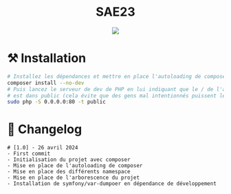 <div align="center">

# SAE23  

<img src="https://readme-typing-svg.demolab.com?font=Iosevka+Nerd+Font&weight=900&pause=1000&color=6791C9&background=0C0E0F00&center=true&vCenter=true&width=700&lines=Mettre%20en%20place%20une%20solution%20informatique"> 

<br/>  
 

</div>


# ⚒️  Installation
```bash
# Installez les dépendances et mettre en place l'autoloading de composer
composer install --no-dev
# Puis lancez le serveur de dev de PHP en lui indiquant que le / de l'application
# est dans public (cela évite que des gens mal intentionnés puissent leak le fichier composer.lock)
sudo php -S 0.0.0.0:80 -t public
```

# 📖 Changelog
```
# [1.0] - 26 avril 2024
- First commit
- Initialisation du projet avec composer
- Mise en place de l'autoloading de composer 
- Mise en place des différents namespace
- Mise en place de l'arborescence du projet
- Installation de symfony/var-dumpoer en dépendance de développement
```

